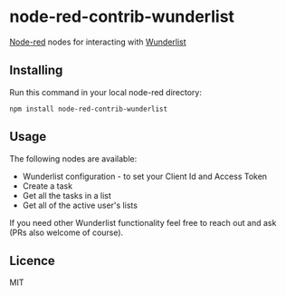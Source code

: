 # node-red-contrib-wunderlist

[Node-red](http://nodered.org) nodes for interacting with [Wunderlist](http://wunderlist.com)

## Installing

Run this command in your local node-red directory:

```
npm install node-red-contrib-wunderlist
```

## Usage

The following nodes are available:

* Wunderlist configuration - to set your Client Id and Access Token
* Create a task
* Get all the tasks in a list
* Get all of the active user's lists

If you need other Wunderlist functionality feel free to reach out and ask (PRs also welcome of course).

## Licence

MIT
